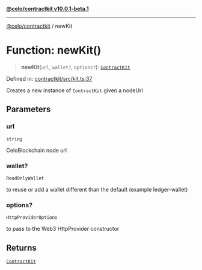 [**@celo/contractkit v10.0.1-beta.1**](../README.md)

***

[@celo/contractkit](../globals.md) / newKit

# Function: newKit()

> **newKit**(`url`, `wallet?`, `options?`): [`ContractKit`](../classes/ContractKit.md)

Defined in: [contractkit/src/kit.ts:37](https://github.com/celo-org/developer-tooling/blob/master/packages/sdk/contractkit/src/kit.ts#L37)

Creates a new instance of `ContractKit` given a nodeUrl

## Parameters

### url

`string`

CeloBlockchain node url

### wallet?

`ReadOnlyWallet`

to reuse or add a wallet different than the default (example ledger-wallet)

### options?

`HttpProviderOptions`

to pass to the Web3 HttpProvider constructor

## Returns

[`ContractKit`](../classes/ContractKit.md)
